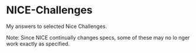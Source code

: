 # NICE-Challenges

My answers to selected Nice Challenges.

Note: Since NICE continually changes specs, some of these may no lo nger work exactly as specified.

